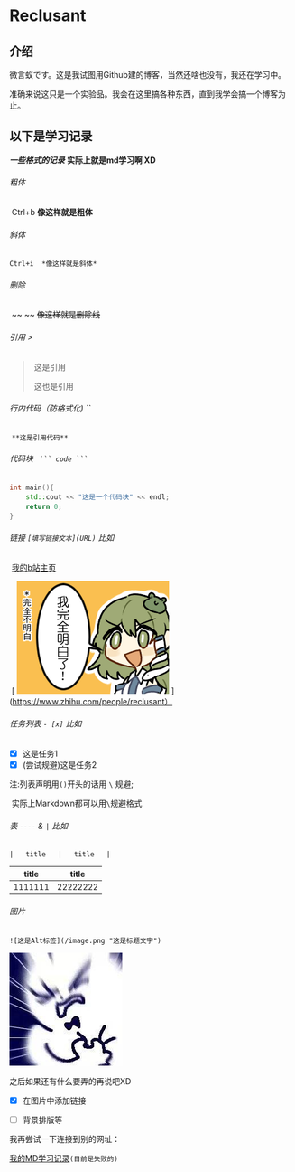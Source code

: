 # Reclusant

## 介绍

微言蚁です。这是我试图用Github建的博客，当然还啥也没有，我还在学习中。  

准确来说这只是一个实验品。我会在这里搞各种东西，直到我学会搞一个博客为止。  





## 以下是学习记录

***一些格式的记录***	**实际上就是md学习啊 XD**

###### 粗体 

​	Ctrl+b	**像这样就是粗体**

###### 斜体

 	Ctrl+i	*像这样就是斜体*

###### 删除

​	~~ ~~	~~像这样就是删除线~~

###### 引用	>			

> ​	这是引用
>
> ​	这也是引用

###### 行内代码（防格式化)	``

​	`**这是引用代码**`

###### 代码块	`  ``` code ``` `

```c++
int main(){
	std::cout << "这是一个代码块" << endl;
	return 0;
}
```

######  链接	`[填写链接文本](URL)`	比如

​	[   我的b站主页   ](https://space.bilibili.com/12219245)





​       [  ![不要裂开](image/完全明白の早苗.png)  ] (https://www.zhihu.com/people/reclusant）

###### 任务列表 ` - [x] `	比如

- [x] 这是任务1
- [x] \(尝试规避)这是任务2

注:列表声明用`()`开头的话用 `\` 规避;

​	实际上Markdown都可以用`\`规避格式



###### 表	`----` & ` | `	比如

```
|	title	|	title	|
```

| title   | title    |
| ------- | -------- |
| 1111111 | 22222222 |

###### 图片

` ![这是Alt标签](/image.png "这是标题文字") `

![如果你看到这行字，说明我裂开了](image/head1.jpg "这是我注册时的头像")



之后如果还有什么要弄的再说吧XD

- [x] 在图片中添加链接
- [ ] 背景排版等



我再尝试一下连接到别的网址：

[我的MD学习记录](reclusant.github.io/MDlearning/)`(目前是失败的)`

